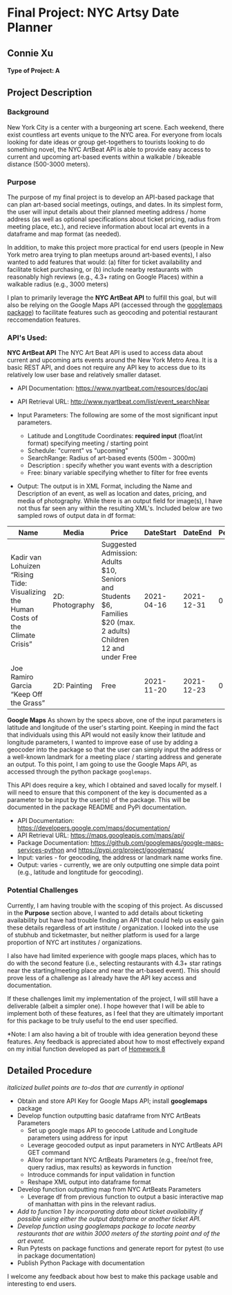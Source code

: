 # Final Project: NYC Artsy Date Planner 
## Connie Xu 

#### Type of Project: A

## Project Description  
### Background  
New York City is a center with a burgeoning art scene. Each weekend, there exist countless art events unique to the NYC area. For everyone from locals looking for date ideas or group get-togethers to tourists looking to do something novel, the NYC ArtBeat API is able to provide easy access to current and upcoming art-based events within a walkable / bikeable distance (500-3000 meters). 

### Purpose
The purpose of my final project is to develop an API-based package that can plan art-based social meetings, outings, and dates. In its simplest form, the user will input details about their planned meeting address / home address (as well as optional specifications about ticket pricing, radius from meeting place, etc.), and recieve information about local art events in a dataframe and map format (as needed).

In addition, to make this project more practical for end users (people in New York metro area trying to plan meetups around art-based events), I also wanted to add features that would:
  (a) filter for ticket availability and facilitate ticket purchasing, or 
  (b) include nearby restaurants with reasonably high reviews (e.g., 4.3+ rating on Google Places) within a walkable radius (e.g., 3000 meters)

I plan to primarily leverage the **NYC ArtBeat API** to fulfill this goal, but will also be relying on the Google Maps API (accessed through the [googlemaps package](https://github.com/googlemaps/google-maps-services-python)) to facilitate features such as geocoding and potential restaurant reccomendation features.  

### API's Used: 

**NYC ArtBeat API** 
The NYC Art Beat API is used to access data about current and upcoming arts events around the New York Metro Area. It is a basic REST API, and does not require any API key to access due to its relatively low user base and relatively smaller dataset.

* API Documentation: https://www.nyartbeat.com/resources/doc/api
* API Retrieval URL: http://www.nyartbeat.com/list/event_searchNear
* Input Parameters: The following are some of the most significant input parameters. 
  * Latitude and Longtitude Coordinates: **required input** (float/int format) specifying meeting / starting point
  * Schedule: "current" vs "upcoming" 
  * SearchRange: Radius of art-based events (500m - 3000m) 
  * Description	: specify whether you want events with a description 
  * Free: binary variable specifying whether to filter for free events

* Output: The output is in XML Format, including the Name and Description of an event, as well as location and dates, pricing, and media of photography. While there is an output field for image(s), I have not thus far seen any within the resulting XML's. Included below are two sampled rows of output data in df format: 

| Name                    | Media     | Price   | DateStart   | DateEnd    | PermanentEvent |   Distance | Datum   |   Latitude |   Longitude | Party             |
|-------------------------|-----------|---------|-------------|------------|----------------|------------|---------|------------|-------------|-------------------|
| Kadir van Lohuizen “Rising Tide: Visualizing the Human Costs of the Climate Crisis” | 2D: Photography  | Suggested Admission: Adults $10, Seniors and Students $6, Families $20 (max. 2 adults) Children 12 and under Free       | 2021-04-16  | 2021-12-31 |             0 |    1876.71 | world   |    40.7924 |    -73.9527 | nan  | 
| Joe Ramiro Garcia “Keep Off the Grass”  | 2D: Painting     | Free  | 2021-11-20  | 2021-12-23 |                0 |    2265.4  | world   |    40.8012 |    -73.937  | Opening Reception |

**Google Maps** 
As shown by the specs above, one of the input parameters is latitude and longitude of the user's starting point. Keeping in mind the fact that individuals using this API would not easily know their latitude and longitude parameters, I wanted to improve ease of use by adding a geocoder into the package so that the user can simply input the address or a well-known landmark for a meeting place / starting address and generate an output. To this point, I am going to use the Google Maps API, as accessed through the python package `googlemaps`.

This API does require a key, which I obtained and saved locally for myself. I will need to ensure that this component of the key is documented as a parameter to be input by the user(s) of the package. This will be documented in the package README and PyPi documentation. 

* API Documentation: https://developers.google.com/maps/documentation/
* API Retrieval URL: https://maps.googleapis.com/maps/api/
* Package Documentation: https://github.com/googlemaps/google-maps-services-python and https://pypi.org/project/googlemaps/
* Input: varies - for geocoding, the address or landmark name works fine. 
* Output: varies - currently, we are only outputting one simple data point (e.g., latitude and longtitude for geocoding). 

### Potential Challenges 
Currently, I am having trouble with the scoping of this project. As discussed in the **Purpose** section above, I wanted to add details about ticketing availability but have had trouble finding an API that could help us easily gain these details regardless of art institute / organization. I looked into the use of stubhub and ticketmaster, but neither platform is used for a large proportion of NYC art institutes / organizations. 

I also have had limited experience with google maps places, which has to do with the second feature (i.e., selecting restaurants with 4.3+ star ratings near the starting/meeting place and near the art-based event). This should prove less of a challenge as I already have the API key access and documentation.

If these challenges limit my implementation of the project, I will still have a deliverable (albeit a simpler one). I hope however that I will be able to implement both of these features, as I feel that they are ultimately important for this package to be truly useful to the end user specified. 

*Note: I am also having a bit of trouble with idea generation beyond these features. Any feedback is appreciated about how to most effectively expand on my initial function developed as part of [Homework 8](https://github.com/QMSS-G5072-2021/Xu_Connie_Ye/blob/master/hw08/Homework_8.ipynb)

## Detailed Procedure
*italicized bullet points are to-dos that are currently in optional* 
* Obtain and store API Key for Google Maps API; install **googlemaps** package
* Develop function outputting basic dataframe from NYC ArtBeats Parameters 
  * Set up google maps API to geocode Latitude and Longitude parameters using address for input 
  * Leverage geocoded output as input parameters in NYC ArtBeats API GET command
  * Allow for important NYC ArtBeats Parameters (e.g., free/not free, query radius, max results) as keywords in function
  * Introduce commands for input validation in function 
  * Reshape XML output into dataframe format 
* Develop function outputting map from NYC ArtBeats Parameters
  * Leverage df from previous function to output a basic interactive map of manhattan with pins in the relevant radius. 
* *Add to function 1 by incorporating data about ticket availability if possible using either the output dataframe or another ticket API.*  
* *Develop function using googlemaps package to locate nearby restaurants that are within 3000 meters of the starting point and of the art event.* 
* Run Pytests on package functions and generate report for pytest (to use in package documentation) 
* Publish Python Package with documentation 

I welcome any feedback about how best to make this package usable and interesting to end users.

